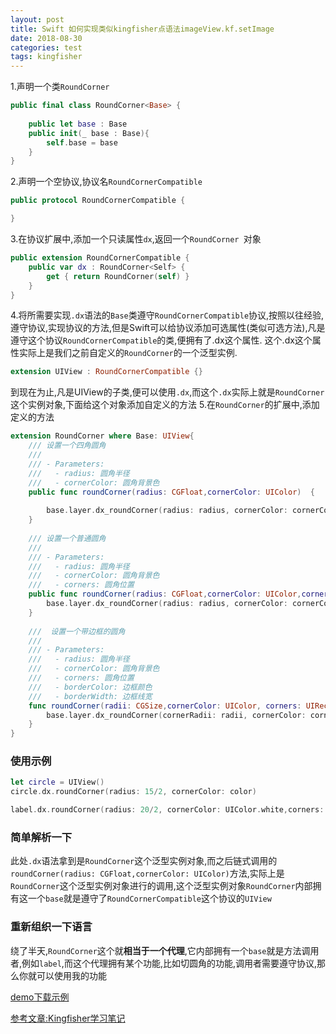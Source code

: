 ```yaml
---
layout: post
title: Swift 如何实现类似kingfisher点语法imageView.kf.setImage
date: 2018-08-30
categories: test
tags: kingfisher  
---
```


1.声明一个类`RoundCorner `
```swift
public final class RoundCorner<Base> {
    
    public let base : Base
    public init(_ base : Base){
        self.base = base
    }
}
```

2.声明一个空协议,协议名`RoundCornerCompatible`
```swift
public protocol RoundCornerCompatible {

}
```
3.在协议扩展中,添加一个只读属性`dx`,返回一个`RoundCorner `对象
```swift
public extension RoundCornerCompatible {
    public var dx : RoundCorner<Self> {
        get { return RoundCorner(self) }
    }
}
```

4.将所需要实现`.dx`语法的`Base`类遵守`RoundCornerCompatible`协议,按照以往经验,遵守协议,实现协议的方法,但是Swift可以给协议添加可选属性(类似可选方法),凡是遵守这个协议`RoundCornerCompatible`的类,便拥有了.dx这个属性.
这个.dx这个属性实际上是我们之前自定义的`RoundCorner`的一个泛型实例.
```swift
extension UIView : RoundCornerCompatible {}
```

到现在为止,凡是UIView的子类,便可以使用`.dx`,而这个`.dx`实际上就是`RoundCorner`这个实例对象,下面给这个对象添加自定义的方法
5.在`RoundCorner`的扩展中,添加定义的方法
```swift
extension RoundCorner where Base: UIView{
    /// 设置一个四角圆角
    ///
    /// - Parameters:
    ///   - radius: 圆角半径
    ///   - cornerColor: 圆角背景色
    public func roundCorner(radius: CGFloat,cornerColor: UIColor)  {
        
        base.layer.dx_roundCorner(radius: radius, cornerColor: cornerColor)
    }
    
    /// 设置一个普通圆角
    ///
    /// - Parameters:
    ///   - radius: 圆角半径
    ///   - cornerColor: 圆角背景色
    ///   - corners: 圆角位置
    public func roundCorner(radius: CGFloat,cornerColor: UIColor,corners: UIRectCorner) {
        base.layer.dx_roundCorner(radius: radius, cornerColor: cornerColor, corners: corners)
    }
    
    ///  设置一个带边框的圆角
    ///
    /// - Parameters:
    ///   - radius: 圆角半径
    ///   - cornerColor: 圆角背景色
    ///   - corners: 圆角位置
    ///   - borderColor: 边框颜色
    ///   - borderWidth: 边框线宽
    func roundCorner(radii: CGSize,cornerColor: UIColor, corners: UIRectCorner, borderColor: UIColor, borderWidth: CGFloat)  {
        base.layer.dx_roundCorner(cornerRadii: radii, cornerColor: cornerColor, corners: corners, borderColor: borderColor, borderWidth: borderWidth)
    }
}
```

### 使用示例

```swift
let circle = UIView()
circle.dx.roundCorner(radius: 15/2, cornerColor: color)

label.dx.roundCorner(radius: 20/2, cornerColor: UIColor.white,corners: [.topLeft,.topRight, .bottomRight, .bottomLeft])
```
### 简单解析一下
此处`.dx`语法拿到是`RoundCorner`这个泛型实例对象,而之后链式调用的`roundCorner(radius: CGFloat,cornerColor: UIColor)`方法,实际上是`RoundCorner`这个泛型实例对象进行的调用,这个泛型实例对象`RoundCorner`内部拥有这一个`base`就是遵守了`RoundCornerCompatible`这个协议的`UIView`

### 重新组织一下语言
绕了半天,`RoundCorner`这个就**相当于一个代理**,它内部拥有一个`base`就是方法调用者,例如`label`,而这个代理拥有某个功能,比如切圆角的功能,调用者需要遵守协议,那么你就可以使用我的功能

[demo下载示例](https://github.com/dongxiexidu/UIViewRoundCorner)

[参考文章:Kingfisher学习笔记](https://www.jianshu.com/p/470944c81e28)
